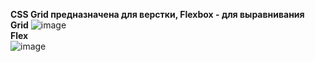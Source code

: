 **CSS Grid предназначена для верстки, Flexbox - для выравнивания**  
**Grid** 
![image](https://github.com/artemyarik/js_specification-practice/assets/86915417/09a3bc20-6f2b-4cb1-a0c0-8d5a1789fa16)  
**Flex**  
![image](https://github.com/artemyarik/js_specification-practice/assets/86915417/7a1a0d61-331d-403d-a285-dfd5b2f91cbe)

